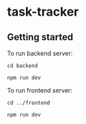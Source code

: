 # task-tracker

## Getting started

To run backend server:

`cd backend`

`npm run dev`

To run frontend server:

`cd ../frontend`

`npm run dev`